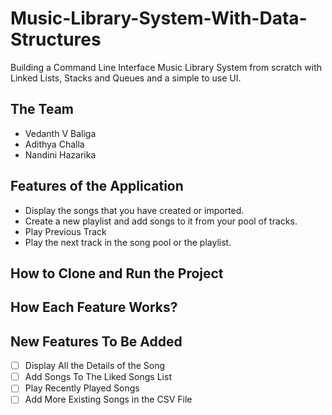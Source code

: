 # Music-Library-System-With-Data-Structures

Building a Command Line Interface Music Library System from scratch with Linked Lists, Stacks and Queues and a simple to use UI.

## The Team
- Vedanth V Baliga
- Adithya Challa
- Nandini Hazarika

## Features of the Application

- Display the songs that you have created or imported.
- Create a new playlist and add songs to it from your pool of tracks.
- Play Previous Track
- Play the next track in the song pool or the playlist.

## How to Clone and Run the Project
## How Each Feature Works?
## New Features To Be Added

- [ ] Display All the Details of the Song
- [ ] Add Songs To The Liked Songs List
- [ ] Play Recently Played Songs
- [ ] Add More Existing Songs in the CSV File
